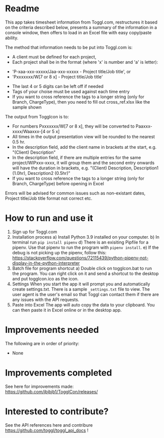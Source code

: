 # Readme
This app takes timesheet information from Toggl.com, restructures it based on the criteria described below, presents a summary of the information in a console window, then offers to load in an Excel file with easy copy/paste ability.

The method that information needs to be put into Toggl.com is:
* A client must be defined for each project,
* Each project shall be in the format (where 'x' is number and 'a' is letter): 
- 'P-xaa-xxx-xxxxx/Jaa-xxx-xxxxx - Project title/Job title', or
- 'Pxxxxxxx/W[7 or 8 x] - Project title/Job title'
* The last 4 or 5 digits can be left off if needed
* Tags of your choise must be used against each time entry
* If you want to cross reference the tags to a longer string (only for Branch, ChargeType), then you need to fill out cross_ref.xlsx like the sample shown

The output from Togglcon is to:
* For numbers Pxxxxxxx/W[7 or 8 x], they will be converted to Paaxxx-xxxx/Waaxxx-[4 or 5 x]
* All times in the output presentation view will be rounded to the nearest 0.5 hr.
* In the description field, add the client name in brackets at the start, e.g. "(Client) Description"
* In the description field, if there are multiple entries for the same project/WIPxxx-xxxx, it will group them and the second entry onwards will have the duration in brackets, e.g. "(Client) Description, Description1 (1.0hr), Description2 (0.5hr)"
* If you want to cross reference the tags to a longer string (only for Branch, ChargeType) before opening in Excel

Errors will be advised for common issues such as non-existant dates, Project title/Job title format not correct etc.

# How to run and use it
1. Sign up for Toggl.com
2. Installation process
        a) Install Python 3.9 installed on your computer.
        b) In terminal run `pip install pipenv`
        d) There is an exisiting Pipfile for a pipenv. Use that pipenv to run the program with `pipenv install`.
        e) If the debug is not picking up the pipenv, follow this: https://stackoverflow.com/questions/72115439/python-pipenv-not-display-in-the-python-interpreter
3. Batch file for program shortcut
        a) Double click on togglcon.bat to run the program. You can right click on it and send a shortcut to the desktop and put togglcon.ico as the icon.
3. Settings
        When you start the app it will prompt you and automatically create settings.txt. There is a sample `_settings.txt` file to view. The user agent is the user's email so that Toggl can contact them if there are any issues with the API requests.
4. Paste into Excel
        The app will auto copy the data to your clipboard. You can then paste it in Excel online or in the desktop app.


# Improvements needed
The following are in order of priority:
* None

# Improvements completed
See here for improvements made: https://github.com/jbjbjb1/TogglCon/releases/

# Interested to contribute?
See the API references here and contribure https://github.com/toggl/toggl_api_docs !